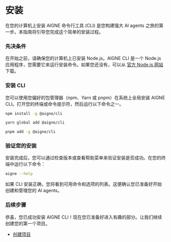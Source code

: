 # 安装

在您的计算机上安装 AIGNE 命令行工具 (CLI) 是您构建强大 AI agents 之旅的第一步。本指南将引导您完成这个简单的安装过程。

### 先决条件

在开始之前，请确保您的计算机上已安装 Node.js。AIGNE CLI 是一个 Node.js 应用程序，您需要它来运行安装命令。如果您还没有，可以从 [官方 Node.js 网站](https://nodejs.org/) 下载。

### 安装 CLI

您可以使用您偏好的包管理器（npm、Yarn 或 pnpm）在系统上全局安装 AIGNE CLI。打开您的终端或命令提示符，然后运行以下命令之一。

```bash npm
npm install -g @aigne/cli
```

```bash yarn
yarn global add @aigne/cli
```

```bash pnpm
pnpm add -g @aigne/cli
```

### 验证您的安装

安装完成后，您可以通过检查版本或查看帮助菜单来验证安装是否成功。在您的终端中运行以下命令：

```bash
aigne --help
```

如果 CLI 安装正确，您将看到可用命令和选项的列表。这便确认您已准备好开始创建和管理您的 AI agents。

### 后续步骤

恭喜，您已成功安装 AIGNE CLI！现在您已准备好进入有趣的部分。让我们继续创建您的第一个项目。

- [创建项目](./cli-getting-started-creating-a-project.md)